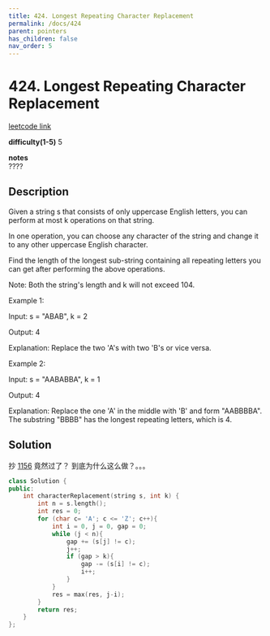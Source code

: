```yaml
---
title: 424. Longest Repeating Character Replacement
permalink: /docs/424
parent: pointers
has_children: false
nav_order: 5
---
```

# 424. Longest Repeating Character Replacement
[leetcode link](https://leetcode.com/problems/longest-repeating-character-replacement/)

**difficulty(1-5)** 
5

**notes**   
????

## Description
Given a string s that consists of only uppercase English letters, you can perform at most k operations on that string.

In one operation, you can choose any character of the string and change it to any other uppercase English character.

Find the length of the longest sub-string containing all repeating letters you can get after performing the above operations.

Note:
Both the string's length and k will not exceed 104.

Example 1:

Input:
s = "ABAB", k = 2

Output:
4

Explanation:
Replace the two 'A's with two 'B's or vice versa.
 

Example 2:

Input:
s = "AABABBA", k = 1

Output:
4

Explanation:
Replace the one 'A' in the middle with 'B' and form "AABBBBA".
The substring "BBBB" has the longest repeating letters, which is 4.

## Solution
抄 [1156](/docs/1156) 竟然过了？
到底为什么这么做？。。。

```c++
class Solution {
public:
    int characterReplacement(string s, int k) {
        int n = s.length();
        int res = 0;
        for (char c= 'A'; c <= 'Z'; c++){
            int i = 0, j = 0, gap = 0;
            while (j < n){
                gap += (s[j] != c);
                j++;
                if (gap > k){
                    gap -= (s[i] != c);
                    i++;
                }
            }
            res = max(res, j-i);
        }
        return res;
    }
};

```

<!-- 
Default label
{: .label }

Blue label
{: .label .label-blue }

Stable
{: .label .label-green }

New release
{: .label .label-purple }

Coming soon
{: .label .label-yellow }

Deprecated
{: .label .label-red } -->
